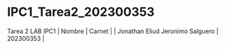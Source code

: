 # IPC1_Tarea2_202300353
Tarea 2 LAB IPC1
|               Nombre             |   Carnet  |
| Jonathan Eliud Jeronimo Salguero | 202300353 |
